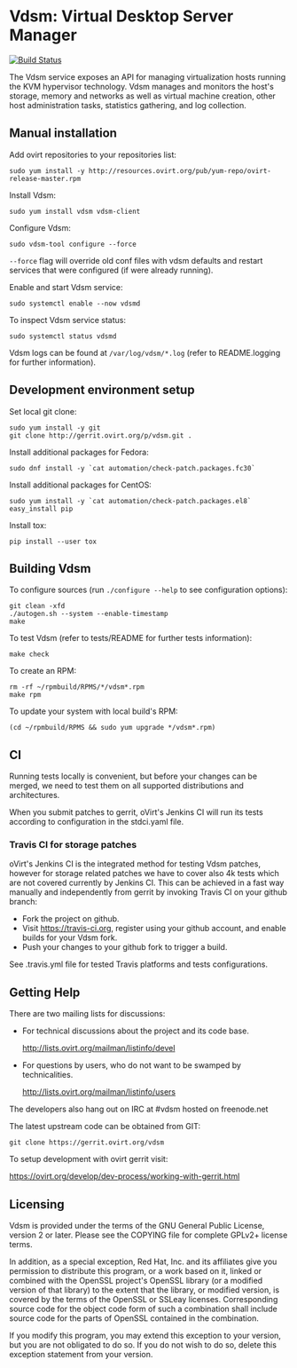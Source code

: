 # Vdsm: Virtual Desktop Server Manager

[![Build Status](https://travis-ci.org/oVirt/vdsm.svg?branch=master)](https://travis-ci.org/oVirt/vdsm)

The Vdsm service exposes an API for managing virtualization
hosts running the KVM hypervisor technology. Vdsm manages and monitors
the host's storage, memory and networks as well as virtual machine
creation, other host administration tasks, statistics gathering, and
log collection.

## Manual installation

Add ovirt repositories to your repositories list:

    sudo yum install -y http://resources.ovirt.org/pub/yum-repo/ovirt-release-master.rpm

Install Vdsm:

    sudo yum install vdsm vdsm-client

Configure Vdsm:

    sudo vdsm-tool configure --force

`--force` flag will override old conf files with vdsm defaults and
restart services that were configured (if were already running).

Enable and start Vdsm service:

    sudo systemctl enable --now vdsmd

To inspect Vdsm service status:

    sudo systemctl status vdsmd

Vdsm logs can be found at `/var/log/vdsm/*.log` (refer to README.logging for further information).


## Development environment setup

Set local git clone:

    sudo yum install -y git
    git clone http://gerrit.ovirt.org/p/vdsm.git .

Install additional packages for Fedora:

    sudo dnf install -y `cat automation/check-patch.packages.fc30`

Install additional packages for CentOS:

    sudo yum install -y `cat automation/check-patch.packages.el8`
    easy_install pip

Install tox:

    pip install --user tox


## Building Vdsm

To configure sources (run `./configure --help` to see configuration options):

    git clean -xfd
    ./autogen.sh --system --enable-timestamp
    make

To test Vdsm (refer to tests/README for further tests information):

    make check

To create an RPM:

    rm -rf ~/rpmbuild/RPMS/*/vdsm*.rpm
    make rpm

To update your system with local build's RPM:

    (cd ~/rpmbuild/RPMS && sudo yum upgrade */vdsm*.rpm)


## CI

Running tests locally is convenient, but before your changes can be
merged, we need to test them on all supported distributions and
architectures.

When you submit patches to gerrit, oVirt's Jenkins CI will run its tests
according to configuration in the stdci.yaml file.

### Travis CI for storage patches

oVirt's Jenkins CI is the integrated method for testing Vdsm patches,
however for storage related patches we have to cover also 4k tests which
are not covered currently by Jenkins CI. This can be achieved in a fast
way manually and independently from gerrit by invoking Travis CI on your
github branch:

- Fork the project on github.
- Visit https://travis-ci.org, register using your github account, and
  enable builds for your Vdsm fork.
- Push your changes to your github fork to trigger a build.

See .travis.yml file for tested Travis platforms and tests configurations.


## Getting Help

There are two mailing lists for discussions:

- For technical discussions about the project and its code base.

  http://lists.ovirt.org/mailman/listinfo/devel

- For questions by users, who do not want to be swamped by
  technicalities.

  http://lists.ovirt.org/mailman/listinfo/users

The developers also hang out on IRC at #vdsm hosted on freenode.net

The latest upstream code can be obtained from GIT:

    git clone https://gerrit.ovirt.org/vdsm

To setup development with ovirt gerrit visit:

  https://ovirt.org/develop/dev-process/working-with-gerrit.html


## Licensing

Vdsm is provided under the terms of the GNU General Public License,
version 2 or later. Please see the COPYING file for complete GPLv2+
license terms.

In addition, as a special exception, Red Hat, Inc. and its affiliates
give you permission to distribute this program, or a work based on it,
linked or combined with the OpenSSL project's OpenSSL library (or a
modified version of that library) to the extent that the library, or
modified version, is covered by the terms of the OpenSSL or SSLeay
licenses.  Corresponding source code for the object code form of such
a combination shall include source code for the parts of OpenSSL
contained in the combination.

If you modify this program, you may extend this exception to your
version, but you are not obligated to do so.  If you do not wish to do
so, delete this exception statement from your version.
